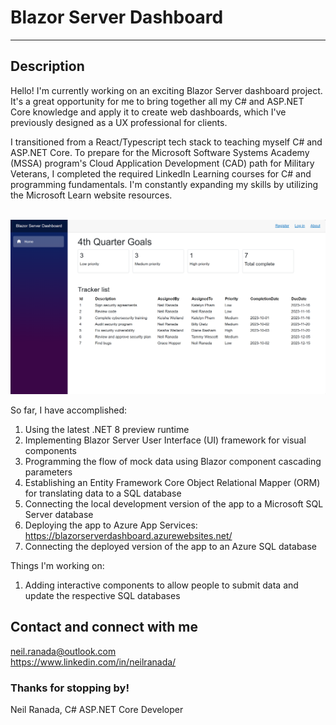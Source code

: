# Blazor Server Dashboard
***

## Description
Hello! I'm currently working on an exciting Blazor Server dashboard project. It's a great opportunity for me to bring together all my C# and ASP.NET Core knowledge and apply it to create web dashboards, which I've previously designed as a UX professional for clients.

I transitioned from a React/Typescript tech stack to teaching myself C# and ASP.NET Core. To prepare for the Microsoft Software Systems Academy (MSSA) program's Cloud Application Development (CAD) path for Military Veterans, I completed the required LinkedIn Learning courses for C# and programming fundamentals. I'm constantly expanding my skills by utilizing the Microsoft Learn website resources.  

<br />
<img src="./Public/Images/2023-10-04-blazor-server-dashboard.png" >

So far, I have accomplished:
1. Using the latest .NET 8 preview runtime
2. Implementing Blazor Server User Interface (UI) framework for visual components
3. Programming the flow of mock data using Blazor component cascading parameters
4. Establishing an Entity Framework Core Object Relational Mapper (ORM) for translating data to a SQL database
5. Connecting the local development version of the app to a Microsoft SQL Server database
6. Deploying the app to Azure App Services: https://blazorserverdashboard.azurewebsites.net/
7. Connecting the deployed version of the app to an Azure SQL database

Things I'm working on:
1. Adding interactive components to allow people to submit data and update the respective SQL databases

## Contact and connect with me
neil.ranada@outlook.com </br>
https://www.linkedin.com/in/neilranada/

### Thanks for stopping by!

Neil Ranada, C# ASP.NET Core Developer
